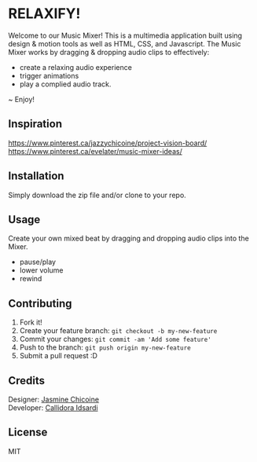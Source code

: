 # RELAXIFY!

Welcome to our Music Mixer! This is a multimedia application built using design & motion tools as well as HTML, CSS, and Javascript. The Music Mixer works by dragging & dropping audio clips to effectively: 

- create a relaxing audio experience
- trigger animations 
- play a complied audio track. 

~ Enjoy!

## Inspiration 
https://www.pinterest.ca/jazzychicoine/project-vision-board/
https://www.pinterest.ca/evelater/music-mixer-ideas/


## Installation
Simply download the zip file and/or clone to your repo. 

## Usage 

Create your own mixed beat by dragging and dropping audio clips into the Mixer.
- pause/play
- lower volume 
- rewind 

## Contributing
1. Fork it!
2. Create your feature branch: `git checkout -b my-new-feature`
3. Commit your changes: `git commit -am 'Add some feature'`
4. Push to the branch: `git push origin my-new-feature`
5. Submit a pull request :D

## Credits
Designer: [Jasmine Chicoine](https://github.com/jasminechicoine)
</br>
Developer: [Callidora Idsardi](https://github.com/callidora-idsardi)

## License
MIT
